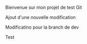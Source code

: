 Bienvenue sur mon projet de test Git

Ajout d'une nouvelle modification

Modificatino pour la branch de dev

Test